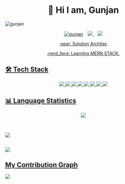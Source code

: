 # <h1 align='center'>👋 Hi I am, Gunjan </h1> 
<img src="https://komarev.com/ghpvc/?username=gunjangrunge&label=Profile%20views&color=0e75b6&style=flat" alt="gunjan"/> 
 <p align='center'>
 <a href="https://twitter.com/kabir_shelby" target="blank">
  <img src="https://img.shields.io/twitter/follow/kabir_shelby?logo=twitter&style=for-the-badge"  alt="gunjan" /></a> &nbsp;&nbsp; 
   <a href="https://www.linkedin.com/in/gunjansarkar/"><img src="https://img.shields.io/badge/linkedin-%230077B5.svg?&style=for-the-badge&logo=linkedin&logoColor=white" />
 </a>&nbsp;&nbsp;
 <a href=https://www.instagram.com/gunjangrunge/><img src="https://img.shields.io/badge/Instagram-E4405F?style=for-the-badge&logo=instagram&logoColor=white">
 </p>

<p align='center'> :gear: Solution Architec <p>

 <p align='center'>:nerd_face: Learning MERN STACK.<p>
 
## 🛠️ Tech Stack
<p align="center">
  <img src="https://img.shields.io/badge/JavaScript-F7DF1E?style=for-the-badge&logo=javascript&logoColor=black" />
  <img src="https://img.shields.io/badge/React-20232A?style=for-the-badge&logo=react&logoColor=61DAFB" />
  <img src="https://img.shields.io/badge/Node.js-43853D?style=for-the-badge&logo=node.js&logoColor=white" />
  <img src="https://img.shields.io/badge/Express.js-404D59?style=for-the-badge" />
  <img src="https://img.shields.io/badge/MongoDB-4EA94B?style=for-the-badge&logo=mongodb&logoColor=white" />
  <img src="https://img.shields.io/badge/HTML5-E34F26?style=for-the-badge&logo=html5&logoColor=white" />
  <img src="https://img.shields.io/badge/CSS3-1572B6?style=for-the-badge&logo=css3&logoColor=white" />
  <img src="https://img.shields.io/badge/Python-3776AB?style=for-the-badge&logo=python&logoColor=white" />
</p>

## 📊 Language Statistics
<p align="center">
  <img src="https://github-readme-stats.vercel.app/api/top-langs/?username=GunjanGrunge&layout=compact&theme=radical" />
</p>

<br>
<br>
<img src="https://github-readme-stats.vercel.app/api?username=GunjanGrunge&count_private=true&theme=radical&show_icons=true" />
<br>
<br>

![](https://github-readme-streak-stats.herokuapp.com/?user=gunjangrunge&theme=dark)
## My Contribution Graph 
![](https://activity-graph.herokuapp.com/graph?username=gunjangrunge&theme=react-dark)


